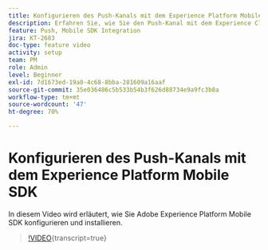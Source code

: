 ```yaml
---
title: Konfigurieren des Push-Kanals mit dem Experience Platform Mobile SDK
description: Erfahren Sie, wie Sie den Push-Kanal mit dem Experience Cloud Mobile SDK konfigurieren.
feature: Push, Mobile SDK Integration
jira: KT-2683
doc-type: feature video
activity: setup
team: PM
role: Admin
level: Beginner
exl-id: 7d1673ed-19a0-4c68-8bba-281609a16aaf
source-git-commit: 35e036486c5b533b54b3f626d88734e9a9fc3b8a
workflow-type: tm+mt
source-wordcount: '47'
ht-degree: 70%

---
```


# Konfigurieren des Push-Kanals mit dem Experience Platform Mobile SDK

In diesem Video wird erläutert, wie Sie Adobe Experience Platform Mobile SDK konfigurieren und installieren.

>[!VIDEO](https://video.tv.adobe.com/v/326580?quality=12&learn=on&captions=ger){transcript=true}
